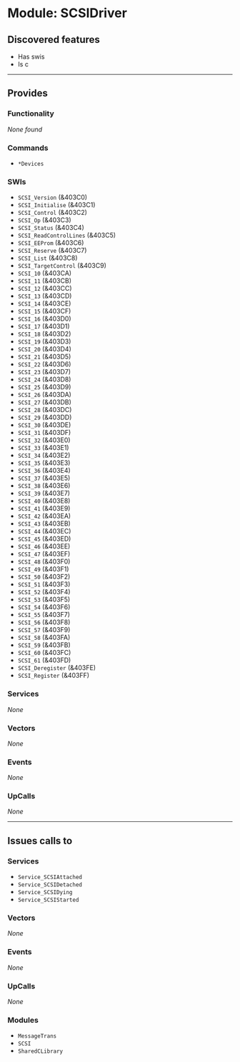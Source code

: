 # Module: SCSIDriver

## Discovered features


* Has swis
* Is c

---

## Provides

### Functionality


*None found*

### Commands


* `*Devices`


### SWIs


* `SCSI_Version` (&403C0)
* `SCSI_Initialise` (&403C1)
* `SCSI_Control` (&403C2)
* `SCSI_Op` (&403C3)
* `SCSI_Status` (&403C4)
* `SCSI_ReadControlLines` (&403C5)
* `SCSI_EEProm` (&403C6)
* `SCSI_Reserve` (&403C7)
* `SCSI_List` (&403C8)
* `SCSI_TargetControl` (&403C9)
* `SCSI_10` (&403CA)
* `SCSI_11` (&403CB)
* `SCSI_12` (&403CC)
* `SCSI_13` (&403CD)
* `SCSI_14` (&403CE)
* `SCSI_15` (&403CF)
* `SCSI_16` (&403D0)
* `SCSI_17` (&403D1)
* `SCSI_18` (&403D2)
* `SCSI_19` (&403D3)
* `SCSI_20` (&403D4)
* `SCSI_21` (&403D5)
* `SCSI_22` (&403D6)
* `SCSI_23` (&403D7)
* `SCSI_24` (&403D8)
* `SCSI_25` (&403D9)
* `SCSI_26` (&403DA)
* `SCSI_27` (&403DB)
* `SCSI_28` (&403DC)
* `SCSI_29` (&403DD)
* `SCSI_30` (&403DE)
* `SCSI_31` (&403DF)
* `SCSI_32` (&403E0)
* `SCSI_33` (&403E1)
* `SCSI_34` (&403E2)
* `SCSI_35` (&403E3)
* `SCSI_36` (&403E4)
* `SCSI_37` (&403E5)
* `SCSI_38` (&403E6)
* `SCSI_39` (&403E7)
* `SCSI_40` (&403E8)
* `SCSI_41` (&403E9)
* `SCSI_42` (&403EA)
* `SCSI_43` (&403EB)
* `SCSI_44` (&403EC)
* `SCSI_45` (&403ED)
* `SCSI_46` (&403EE)
* `SCSI_47` (&403EF)
* `SCSI_48` (&403F0)
* `SCSI_49` (&403F1)
* `SCSI_50` (&403F2)
* `SCSI_51` (&403F3)
* `SCSI_52` (&403F4)
* `SCSI_53` (&403F5)
* `SCSI_54` (&403F6)
* `SCSI_55` (&403F7)
* `SCSI_56` (&403F8)
* `SCSI_57` (&403F9)
* `SCSI_58` (&403FA)
* `SCSI_59` (&403FB)
* `SCSI_60` (&403FC)
* `SCSI_61` (&403FD)
* `SCSI_Deregister` (&403FE)
* `SCSI_Register` (&403FF)


### Services


*None*


### Vectors


*None*


### Events


*None*


### UpCalls


*None*


---

## Issues calls to

### Services


* `Service_SCSIAttached`
* `Service_SCSIDetached`
* `Service_SCSIDying`
* `Service_SCSIStarted`


### Vectors


*None*


### Events


*None*


### UpCalls


*None*


### Modules


* `MessageTrans`
* `SCSI`
* `SharedCLibrary`


